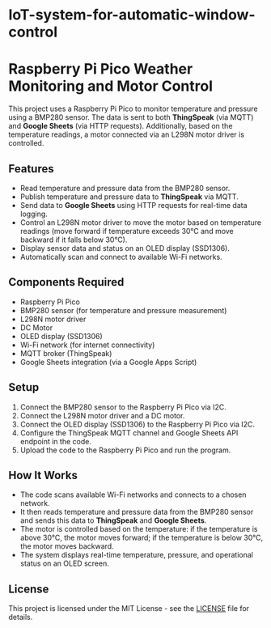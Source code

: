 # IoT-system-for-automatic-window-control

# Raspberry Pi Pico Weather Monitoring and Motor Control

This project uses a Raspberry Pi Pico to monitor temperature and pressure using a BMP280 sensor. The data is sent to both **ThingSpeak** (via MQTT) and **Google Sheets** (via HTTP requests). Additionally, based on the temperature readings, a motor connected via an L298N motor driver is controlled.

## Features
- Read temperature and pressure data from the BMP280 sensor.
- Publish temperature and pressure data to **ThingSpeak** via MQTT.
- Send data to **Google Sheets** using HTTP requests for real-time data logging.
- Control an L298N motor driver to move the motor based on temperature readings (move forward if temperature exceeds 30°C and move backward if it falls below 30°C).
- Display sensor data and status on an OLED display (SSD1306).
- Automatically scan and connect to available Wi-Fi networks.

## Components Required
- Raspberry Pi Pico
- BMP280 sensor (for temperature and pressure measurement)
- L298N motor driver
- DC Motor
- OLED display (SSD1306)
- Wi-Fi network (for internet connectivity)
- MQTT broker (ThingSpeak)
- Google Sheets integration (via a Google Apps Script)

## Setup
1. Connect the BMP280 sensor to the Raspberry Pi Pico via I2C.
2. Connect the L298N motor driver and a DC motor.
3. Connect the OLED display (SSD1306) to the Raspberry Pi Pico via I2C.
4. Configure the ThingSpeak MQTT channel and Google Sheets API endpoint in the code.
5. Upload the code to the Raspberry Pi Pico and run the program.

## How It Works
- The code scans available Wi-Fi networks and connects to a chosen network.
- It then reads temperature and pressure data from the BMP280 sensor and sends this data to **ThingSpeak** and **Google Sheets**.
- The motor is controlled based on the temperature: if the temperature is above 30°C, the motor moves forward; if the temperature is below 30°C, the motor moves backward.
- The system displays real-time temperature, pressure, and operational status on an OLED screen.

## License
This project is licensed under the MIT License - see the [LICENSE](LICENSE) file for details.

